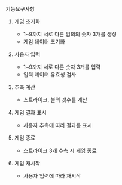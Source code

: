 기능요구사항

1. 게임 초기화
    - 1~9까지 서로 다른 임의의 숫자 3개를 생성
    - 게임 데이터 초기화
   
2. 사용자 입력
    - 1~9까지 서로 다른 숫자 3개를 입력
    - 입력 데이터 유효성 검사

3. 추측 계산
    - 스트라이크, 볼의 갯수를 계산

4. 게임 결과 표시
    - 사용자 추측에 따라 결과를 표시

5. 게임 종료
    - 스트라이크 3개 추측 시 게임 종료

6. 게임 재시작
    - 사용자 입력에 따라 재시작
